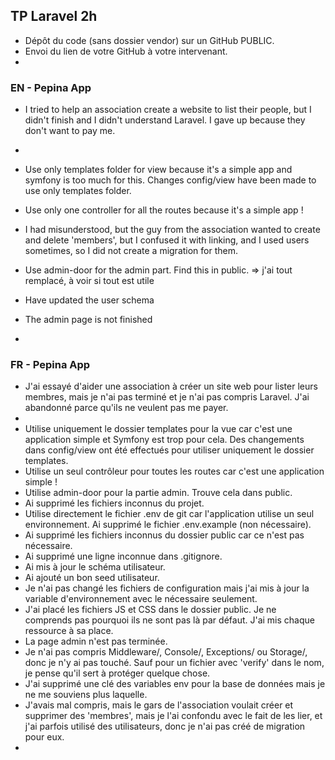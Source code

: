 ## TP Laravel 2h

- Dépôt du code (sans dossier vendor) sur un GitHub PUBLIC.
- Envoi du lien de votre GitHub à votre intervenant.
-

<!--
    - Ajouter MIX
    - ajouter des users (associates) en BDD
    - recuperer et les affichers
    - create user (associates)
    - delete user (associates)
 -->

### EN - Pepina App

- I tried to help an association create a website to list their people, but I didn't finish and I didn't understand Laravel. I gave up because they don't want to pay me.
-
- Use only templates folder for view because it's a simple app and symfony is too much for this. Changes config/view have been made to use only templates folder.

- Use only one controller for all the routes because it's a simple app !

- I had misunderstood, but the guy from the association wanted to create and delete 'members', but I confused it with linking, and I used users sometimes, so I did not create a migration for them.

- Use admin-door for the admin part. Find this in public. => j'ai tout remplacé, à voir si tout est utile

- Have updated the user schema
- The admin page is not finished

-

### FR - Pepina App

- J'ai essayé d'aider une association à créer un site web pour lister leurs membres, mais je n'ai pas terminé et je n'ai pas compris Laravel. J'ai abandonné parce qu'ils ne veulent pas me payer.
-
- Utilise uniquement le dossier templates pour la vue car c'est une application simple et Symfony est trop pour cela. Des changements dans config/view ont été effectués pour utiliser uniquement le dossier templates.
- Utilise un seul contrôleur pour toutes les routes car c'est une application simple !
- Utilise admin-door pour la partie admin. Trouve cela dans public.
- Ai supprimé les fichiers inconnus du projet.
- Utilise directement le fichier .env de git car l'application utilise un seul environnement. Ai supprimé le fichier .env.example (non nécessaire).
- Ai supprimé les fichiers inconnus du dossier public car ce n'est pas nécessaire.
- Ai supprimé une ligne inconnue dans .gitignore.
- Ai mis à jour le schéma utilisateur.
- Ai ajouté un bon seed utilisateur.
- Je n'ai pas changé les fichiers de configuration mais j'ai mis à jour la variable d'environnement avec le nécessaire seulement.
- J'ai placé les fichiers JS et CSS dans le dossier public. Je ne comprends pas pourquoi ils ne sont pas là par défaut. J'ai mis chaque ressource à sa place.
- La page admin n'est pas terminée.
- Je n'ai pas compris Middleware/, Console/, Exceptions/ ou Storage/, donc je n'y ai pas touché. Sauf pour un fichier avec 'verify' dans le nom, je pense qu'il sert à protéger quelque chose.
- J'ai supprimé une clé des variables env pour la base de données mais je ne me souviens plus laquelle.
- J'avais mal compris, mais le gars de l'association voulait créer et supprimer des 'membres', mais je l'ai confondu avec le fait de les lier, et j'ai parfois utilisé des utilisateurs, donc je n'ai pas créé de migration pour eux.
-
